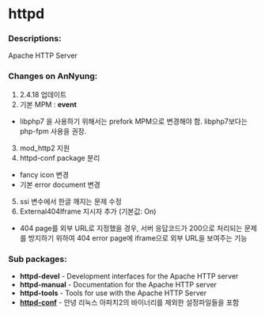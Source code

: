 # httpd

### Descriptions:
Apache HTTP Server

### Changes on AnNyung:
1. 2.4.18 업데이트
2. 기본 MPM : **event**
 * libphp7 을 사용하기 위해서는 prefork MPM으로 변경해야 함. libphp7보다는 php-fpm 사용을 권장.
3. mod_http2 지원
4. httpd-conf package 분리
 * fancy icon 변경
 * 기본 error document 변경
5. ssi 변수에서 한글 깨지는 문제 수정
6. External404Iframe 지시자 추가 (기본값: On)
 * 404 page를 외부 URL로 지정했을 경우, 서버 응답코드가 200으로 처리되는 문제를 방지하기 위하여 404 error page에 iframe으로 외부 URL을 보여주는 기능

### Sub packages:
* **httpd-devel** - Development interfaces for the Apache HTTP server
* **httpd-manual** - Documentation for the Apache HTTP server
* **httpd-tools** - Tools for use with the Apache HTTP Server
* [**httpd-conf**](pkg-core-httpd-conf.md) - 안녕 리눅스 아파치2의 바이너리를 제외한 설정파일들을 포함